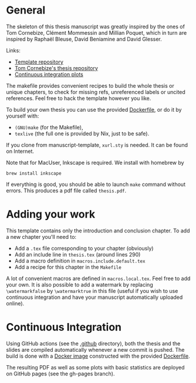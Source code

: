 # General

The skeleton of this thesis manuscript was greatly inspired by the ones of Tom Cornebize, Clément Mommessin and Millian Poquet, which in turn are inspired by Raphaël Bleuse, David Beniamine and David Glesser.

Links:
- [Template repository](https://github.com/Ezibenroc/thesis-template)
- [Tom Cornebize's thesis repository](https://github.com/Ezibenroc/thesis)
- [Continuous integration plots](https://cornebize.net/thesis/)

The makefile provides convenient recipes to build the whole thesis or unique chapters, to check for missing refs, unreferenced labels or uncited references.
Feel free to hack the template however you like.

To build your own thesis you can use the provided [Dockerfile](Dockerfile), or do it by yourself with:
  - `(GNU)make` (for the Makefile),
  - `texlive` (the full one is provided by Nix, just to be safe).

If you clone from manuscript-template, `xurl.sty` is needed. It can be found on Internet.

Note that for MacUser, Inkscape is required. We install with homebrew by

```
brew install inkscape
```

If everything is good, you should be able to launch `make` command without errors. This produces a pdf file called `thesis.pdf`.

# Adding your work

This template contains only the introduction and conclusion chapter.
To add a new chapter you'll need to:
- Add a `.tex` file corresponding to your chapter (obviously)
- Add an include line in `thesis.tex` (around lines 290)
- Add a macro definition in `macros.include.default.tex`
- Add a recipe for this chapter in the `Makefile`

A lot of convenient macros are defined in `macros.local.tex`. Feel free to add your own.  It is also possible to add a
watermark by replacing `\watermarkfalse` by `\watermarktrue` in this file (useful if you wish to use continuous
integration and have your manuscript automatically uploaded online).


# Continuous Integration

Using GitHub actions (see the [.github](.github) directory), both the thesis and the slides are compiled automatically
whenever a new commit is pushed. The build is done with a [Docker image](https://hub.docker.com/r/ezibenroc/orgmode_latex)
constructed with the provided [Dockerfile](Dockerfile).

The resulting PDF as well as some plots with basic statistics are deployed on GitHub pages (see the gh-pages branch).
